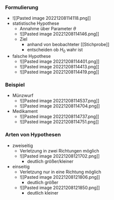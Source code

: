 ### Formulierung
+ ![[Pasted image 20221208114118.png]]
+ statistische Hypothese
	+ Annahme über Parameter $\theta$
	+ ![[Pasted image 20221208114146.png]]
	+ Ziel 
		+ anhand von beobachteter [[Stichprobe]] 
		+ entscheiden ob $H_0$ wahr ist
+ falsche Hypothese
	+ ![[Pasted image 20221208114401.png]]
	+ ![[Pasted image 20221208114413.png]]
	+ ![[Pasted image 20221208114419.png]]

### Beispiel
+ Münzwurf
	+ ![[Pasted image 20221208114537.png]]
	+ ![[Pasted image 20221208114704.png]]
+ Medikament
	+ ![[Pasted image 20221208114737.png]]
	+ ![[Pasted image 20221208114751.png]]

### Arten von Hypothesen
+ zweiseitig
	+ Verletzung in zwei Richtungen möglich
	+ ![[Pasted image 20221208121702.png]]
		+ deutlich größer/kleiner
+ einseitig
	+ Verletzung nur in eine Richtung möglich
	+ ![[Pasted image 20221208121806.png]]
		+ deutlich größer
	+ ![[Pasted image 20221208121850.png]]
		+ deutlich kleiner
